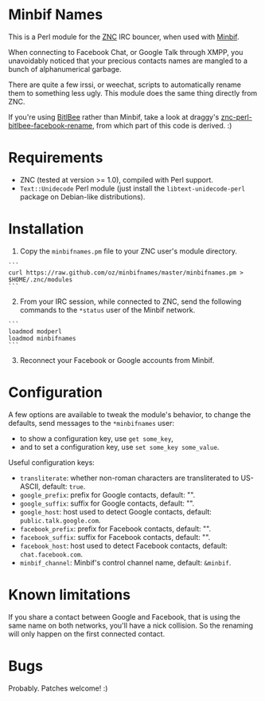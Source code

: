# Minbif Names

This is a Perl module for the [ZNC][znc] IRC bouncer, when used with
[Minbif][minbif].

When connecting to Facebook Chat, or Google Talk through XMPP, you unavoidably
noticed that your precious contacts names are mangled to a bunch of
alphanumerical garbage.

There are quite a few irssi, or weechat, scripts to automatically rename them
to something less ugly.  This module does the same thing directly from ZNC.

If you're using [BitlBee][bitlbee] rather than Minbif, take a look at draggy's
[znc-perl-bitlbee-facebook-rename][bitlbee_module], from which part of this code
is derived. :)

# Requirements

  * ZNC (tested at version >= 1.0), compiled with Perl support.
  * `Text::Unidecode` Perl module (just install the `libtext-unidecode-perl`
    package on Debian-like distributions).

# Installation

  1. Copy the `minbifnames.pm` file to your ZNC user's module directory.

    ```
    curl https://raw.github.com/oz/minbifnames/master/minbifnames.pm > $HOME/.znc/modules
    ```

  2. From your IRC session, while connected to ZNC, send the following commands
     to the `*status` user of the Minbif network.

    ```
    loadmod modperl
    loadmod minbifnames
    ```

  3. Reconnect your Facebook or Google accounts from Minbif.

# Configuration

A few options are available to tweak the module's behavior, to change the
defaults, send messages to the `*minbifnames` user:

  * to show a configuration key, use `get some_key`,
  * and to set a configuration key, use `set some_key some_value`.

Useful configuration keys:

  * `transliterate`: whether non-roman characters are transliterated to
    US-ASCII, default: `true`.
  * `google_prefix`: prefix for Google contacts, default: "".
  * `google_suffix`: suffix for Google contacts, default: "".
  * `google_host`:   host used to detect Google contacts, default:
    `public.talk.google.com`.
  * `facebook_prefix`: prefix for Facebook contacts, default: "".
  * `facebook_suffix`: suffix for Facebook contacts, default: "".
  * `facebook_host`: host used to detect Facebook contacts, default:
    `chat.facebook.com`.
  * `minbif_channel`: Minbif's control channel name, default: `&minbif`.

# Known limitations

If you share a contact between Google and Facebook, that is using the same name
on both networks, you'll have a nick collision.  So the renaming will only
happen on the first connected contact.

# Bugs

Probably. Patches welcome! :)

[znc]: http://znc.in/
[minbif]: http://minbif.im/
[bitlbee]: http://www.bitlbee.org/
[bitlbee_module]: https://github.com/draggy/znc-perl-bitlbee-facebook-rename
